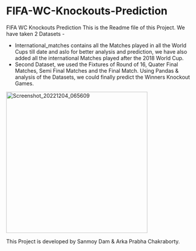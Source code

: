 # FIFA-WC-Knockouts-Prediction
FIFA WC Knockouts Prediction
This is the Readme file of this Project.
We have taken 2 Datasets - 
- International_matches contains all the Matches played in all the World Cups till date and aslo for better analysis and prediction,
  we have also added all the international Matches played after the 2018 World Cup.
- Second Dataset, we used the Fixtures of Round of 16, Quater Final Matches, Semi Final Matches and the Final Match.
Using Pandas & analysis of the Datasets, we could finally predict the Winners Knockout Games.

<img width="379" alt="Screenshot_20221204_065609" src="https://user-images.githubusercontent.com/85901168/205495331-7baa39ef-5924-4bf5-9c77-516a86505299.png">

This Project is developed by Sanmoy Dam & Arka Prabha Chakraborty.
